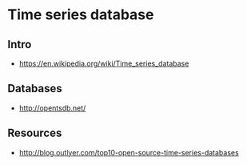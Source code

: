 # Time series database


## Intro

- https://en.wikipedia.org/wiki/Time_series_database


## Databases

- http://opentsdb.net/


## Resources

- http://blog.outlyer.com/top10-open-source-time-series-databases
